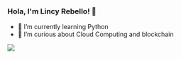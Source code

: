 ### Hola, I'm Lincy Rebello! 👋
- 🌱 I’m currently learning Python
- 🤔 I’m curious about Cloud Computing and blockchain
<!--
**LincyRebello/LincyRebello** is a ✨ _special_ ✨ repository because its `README.md` (this file) appears on your GitHub profile.

Here are some ideas to ge

- 🔭 I’m currently working on ...
- 🌱 I’m currently learning ..
- 👯 I’m looking to collaborate on ...
- 🤔 I’m looking for help with ...
- 💬 Ask me about ...
- 📫 How to reach me: ...
- 😄 Pronouns: ...
- ⚡ Fun fact: ...
-->
<img src='https://github-readme-stats.vercel.app/api?username=lincyrebello&&show_icons=true&title_color=ffffff&icon_color=0000ff&text_color=daf7dc&bg_color=191919'>
